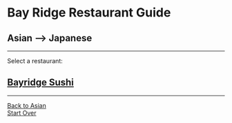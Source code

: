 # Bay Ridge Restaurant Guide
## Asian --> Japanese
---
Select a restaurant:

## [Bayridge Sushi](http://www.brsushi.com/)
---
[Back to Asian](asian.md)  
[Start Over](../home.md)